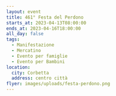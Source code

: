 ```yaml
---
layout: event
title: 461° Festa del Perdono
starts_at: 2023-04-13T08:00:00
ends_at: 2023-04-16T18:00:00
all_day: false
tags:
  - Manifestazione
  - Mercatino
  - Evento per famiglie
  - Evento per Bambini
location:
  city: Corbetta
  address: centro città
flyer: images/uploads/festa-perdono.png
---
```


